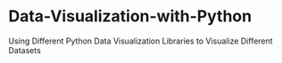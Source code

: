 # Data-Visualization-with-Python
Using Different Python Data Visualization Libraries to Visualize Different Datasets

